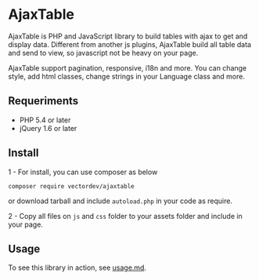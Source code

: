 # AjaxTable #
AjaxTable is PHP and JavaScript library to build tables with ajax to get and display data. Different from another js plugins, AjaxTable build all table data and send to view, so javascript not be heavy on your page.

AjaxTable support pagination, responsive, i18n and more. You can change style, add html classes, change strings in your Language class and more.

## Requeriments ##

* PHP 5.4 or later
* jQuery 1.6 or later

## Install ##

1 - For install, you can use composer as below
```
composer require vectordev/ajaxtable
```
or download tarball and include `autoload.php` in your code as require.

2 - Copy all files on `js` and `css` folder to your assets folder and include in your page.

## Usage

To see this library in action, see [usage.md](usage.md).
